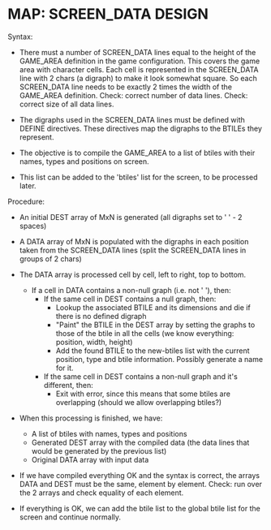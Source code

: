 # MAP: SCREEN_DATA DESIGN

Syntax:

- There must a number of SCREEN_DATA lines equal to the height of the
  GAME_AREA definition in the game configuration.  This covers the game area
  with character cells.  Each cell is represented in the SCREEN_DATA line
  with 2 chars (a digraph) to make it look somewhat square.  So each
  SCREEN_DATA line needs to be exactly 2 times the width of the GAME_AREA
  definition. Check: correct number of data lines. Check: correct size of
  all data lines.

- The digraphs used in the SCREEN_DATA lines must be defined with DEFINE
  directives.  These directives map the digraphs to the BTILEs they
  represent.

- The objective is to compile the GAME_AREA to a list of btiles with
  their names, types and positions on screen.

- This list can be added to the 'btiles' list for the screen, to be
  processed later.

Procedure:

- An initial DEST array of MxN is generated (all digraphs set to '  ' - 2
  spaces)

- A DATA array of MxN is populated with the digraphs in each position
  taken from the SCREEN_DATA lines (split the SCREEN_DATA lines in groups of
  2 chars)

- The DATA array is processed cell by cell, left to right, top to bottom.
    - If a cell in DATA contains a non-null graph (i.e. not '  '), then:
      - If the same cell in DEST contains a null graph, then:
        - Lookup the associated BTILE and its dimensions and die if there is no defined digraph
        - "Paint" the BTILE in the DEST array by setting the graphs to those of
          the btile in all the cells (we know everything: position, width,
          height)
        - Add the found BTILE to the new-btiles list with the current position, type
          and btile information. Possibly generate a name for it.
      - If the same cell in DEST contains a non-null graph and it's different, then:
        - Exit with error, since this means that some btiles are overlapping
          (should we allow overlapping btiles?)

- When this processing is finished, we have:
  - A list of btiles with names, types and positions
  - Generated DEST array with the compiled data (the data lines that would
    be generated by the previous list)
  - Original DATA array with input data

- If we have compiled everything OK and the syntax is correct, the arrays
  DATA and DEST must be the same, element by element.  Check: run over the 2
  arrays and check equality of each element.

- If everything is OK, we can add the btile list to the global btile list
  for the screen and continue normally.
